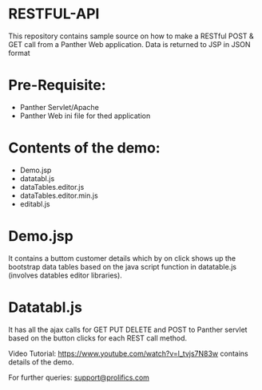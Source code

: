 # RESTFUL-API
This repository contains sample source  on how to make a RESTful POST & GET call from a Panther Web application. Data is returned to JSP in JSON format

# Pre-Requisite:
  * Panther Servlet/Apache
  * Panther Web ini file for thed application

# Contents of the demo:
  * Demo.jsp
  * datatabl.js
  * dataTables.editor.js
  * dataTables.editor.min.js
  * editabl.js
  
# Demo.jsp
It contains a buttom customer details which by on click shows up the bootstrap data tables based on the java script function in datatable.js (involves datables editor libraries).

# Datatabl.js
It has all the ajax calls for GET PUT DELETE and POST to Panther servlet based on the button clicks for each REST call method.

Video Tutorial: https://www.youtube.com/watch?v=l_tvjs7N83w  contains details of the demo.

For further queries: support@prolifics.com
